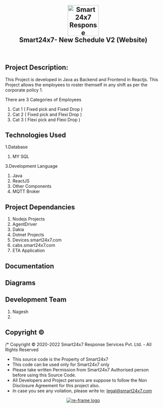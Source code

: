<h2 align="center">
  <a name="logo" href="https://www.smart24x7.com"><img src="http://git.smart24x7.com/uploads/-/system/project/avatar/253/schedule__1_.jpg" alt="Smart 24x7 Response Services Pvt. Ltd." width="100"></a>
  <br>
  Smart24x7- New Schedule V2 (Website)
</h2>
</br>

## Project Description: </br>

This Project is developed in Java as Backend and Frontend in Reactjs. This Project allows the employees to roster themself in any shift as per the corporate policy
1. 

There are 3 Categories of Employees
1. Cat 1 ( Fixed pick and Fixed Drop )
2. Cat 2 ( Fixed pick and Flexi Drop )
3. Cat 3 ( Flexi pick and Flexi Drop )


## Technologies Used 
1.Database
  1. MY SQL
  

3.Development Language
  1. Java
  2. ReactJS
4. Other Components
  1. MQTT Broker


  
## Project Dependancies

1. Nodejs Projects
  1. AgentDriver 
  2. Dakia
2.  Dotnet Projects
  1. Devices.smart24x7.com
  2. cabs.smart24x7.com
  3. ETA Application



## Documentation 



## Diagrams 


## Development Team
1. Nagesh
2. 


## Copyright ©
/* Copyright © 2020-2022 Smart24x7 Response Services Pvt. Ltd. - All Rights Reserved
 * This source code is the Property of Smart24x7
 * This code can be used only for Smart24x7 only
 * Please take written Permission from Smart24x7 Authorised person before using this Source Code.
 * All Developers and Project persons are suppose to follow the Non Disclosure Agreement for this project also.
 * In case you see any voilation, please write to: legal@smart24x7.com 

<p align="center"><a href="https://smart24x7.com" target="_blank" rel="noopener noreferrer"><img src="https://play-lh.googleusercontent.com/ij-KlNnUSek9jnIujEJTpNZJSLyy8Cge4d2od-vLqipJK-MDaU37lHIi0QQUOi0kS-4" alt="re-frame logo"></a></p>

